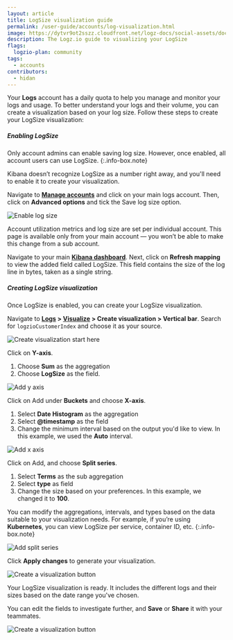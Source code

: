 ```yaml
---
layout: article
title: LogSize visualization guide
permalink: /user-guide/accounts/log-visualization.html
image: https://dytvr9ot2sszz.cloudfront.net/logz-docs/social-assets/docs-social.jpg
description: The Logz.io guide to visualizing your LogSize
flags:
  logzio-plan: community
tags:
  - accounts
contributors:
  - hidan
---
```



Your **Logs** account has a daily quota to help you manage and monitor your logs and usage. To better understand your logs and their volume, you can create a visualization based on your log size. Follow these steps to create your LogSize visualization:

##### Enabling LogSize


Only account admins can enable saving log size. However, once enabled, all account users can use LogSize.
{:.info-box.note}


Kibana doesn’t recognize LogSize as a number right away, and you'll need to enable it to create your visualization. 

Navigate to **[Manage accounts](https://app.logz.io/#/dashboard/settings/manage-accounts)** and click on your main logs account. Then, click on **Advanced options** and tick the Save log size option.

![Enable log size](https://dytvr9ot2sszz.cloudfront.net/logz-docs/accounts/utilization--save-account-utilization-metrics.png)

Account utilization metrics and log size are set per individual account. This page is available only from your main account — you won’t be able to make this change from a sub account.

Navigate to your main **[Kibana dashboard](https://app.logz.io/#/dashboard/kibana/)**. Next, click on **Refresh mapping** to view the added field called LogSize. This field contains the size of the log line in bytes, taken as a single string.


##### Creating LogSize visualization

Once LogSize is enabled, you can create your LogSize visualization. 

Navigate to **[Logs](https://app.logz.io/#/dashboard/kibana/) > [Visualize](https://app.logz.io/#/dashboard/kibana/visualize) > Create visualization > Vertical bar**. Search for `logzioCustomerIndex` and choose it as your source.

![Create visualization start here](https://dytvr9ot2sszz.cloudfront.net/logz-docs/accounts/start-a-visualization.gif)

Click on **Y-axis**.

1. Choose **Sum** as the aggregation
2. Choose **LogSize** as the field. 

![Add y axis](https://dytvr9ot2sszz.cloudfront.net/logz-docs/accounts/yaxis-visualize-focus.png)

Click on Add under **Buckets** and choose **X-axis**. 

1. Select **Date Histogram** as the aggregation
2. Select **@timestamp** as the field
3. Change the minimum interval based on the output you'd like to view. In this example, we used the **Auto** interval. 

![Add x axis](https://dytvr9ot2sszz.cloudfront.net/logz-docs/accounts/xaxis-updated-view.png)

Click on Add, and choose **Split series**. 

1. Select **Terms** as the sub aggregation
2. Select **type** as field 
3. Change the size based on your preferences. In this example, we changed it to **100**.

You can modify the aggregations, intervals, and types based on the data suitable to your visualization needs. For example, if you’re using **Kubernetes**, you can view LogSize per service, container ID, etc.
{:.info-box.note}

![Add split series](https://dytvr9ot2sszz.cloudfront.net/logz-docs/accounts/splitseries-visualization-focus.png)

Click **Apply changes** to generate  your visualization.

![Create a visualization button](https://dytvr9ot2sszz.cloudfront.net/logz-docs/accounts/apply-changes-visualization-focus.png)

Your LogSize visualization is ready. It includes the different logs and their sizes based on the date range you've chosen. 

You can edit the fields to investigate further, and **Save** or **Share** it with your teammates. 


![Create a visualization button](https://dytvr9ot2sszz.cloudfront.net/logz-docs/accounts/logsize-output.png)



<!--
Visualization to show LogSize SUM of the whole marked timeframeChoose Data Table visualization.Metrics as SUM on LogSize fieldBuckets as Split rows -> Terms aggregation on the source field (such as “type”)Result would look like so: (images attached)

logziocustomerindex
-->